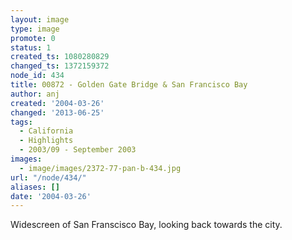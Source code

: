 ```yaml
---
layout: image
type: image
promote: 0
status: 1
created_ts: 1080280829
changed_ts: 1372159372
node_id: 434
title: 00872 - Golden Gate Bridge & San Francisco Bay
author: anj
created: '2004-03-26'
changed: '2013-06-25'
tags:
  - California
  - Highlights
  - 2003/09 - September 2003
images:
  - image/images/2372-77-pan-b-434.jpg
url: "/node/434/"
aliases: []
date: '2004-03-26'
---
```

Widescreen of San Franscisco Bay, looking back towards the city.
